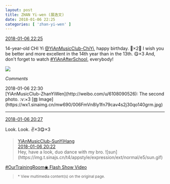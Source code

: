 ```yaml
---
layout: post
title: ZHAN Yi-wen (展逸文)
date: 2018-01-06 22:25
categories: [ 'zhan-yi-wen' ]
---
```


<div class="weibo-info">
  <a href="https://weibo.com/6108090526/FD9Fn7sdn">2018-01-06 22:25</a>
</div>

14-year-old CHI Yi [@YiAnMusicClub-ChiYi](https://weibo.com/u/6117581836), happy birthday. :birthday:×2:tada: I wish you be better and more excellent in the 14th year than in the 13th. :yum:×3 And, don't forget to watch [#YiAnAfterSchool](https://weibo.com/p/100808f57cd722476872700a5522853faa7576), everybody!

<!-- more -->

<a href="http://wx2.sinaimg.cn/mw690/006FmVn8ly1fn797dwh41j30qo0qojxq.jpg">
  <img class="weibo-pic-preview" src="http://wx2.sinaimg.cn/orj360/006FmVn8ly1fn797dwh41j30qo0qojxq.jpg" />
</a>

*Comments*

<div class="weibo-info">2018-01-06 22:30</div>
[YiAnMusicClub-ZhanYiWen](http://weibo.com/u/6108090526): The second photo. :v:×3 [▨ Image](https://wx1.sinaimg.cn/mw690/006FmVn8ly1fn79cav4s2j30qo140grm.jpg)

---

<div class="weibo-info">
  <a href="https://weibo.com/6108090526/FD8Tb7wh7">2018-01-06 20:27</a>
</div>

Look. Look. :v:×3:yum:×3

> <div class="weibo-post-name">
>   <a href="https://weibo.com/u/2565158051">YiAnMusicClub-SunYiHang</a>
> </div>
> <div class="weibo-info">
>   <a href="https://weibo.com/2565158051/FD8RwfCJ9">2018-01-06 20:22</a>
> </div>
> Hey, have a look, duo dance with my bro. ![sun](https://img.t.sinajs.cn/t4/appstyle/expression/ext/normal/e5/sun.gif)  
[#OurTrainingRoom](https://weibo.com/p/100808980da3b9682ac1e47ba4bdf6540b7a03)[◉ Flash Show Video](https://www.miaopai.com/show/gR7AJXm~BVJys-V81OrgMIdYiRXVnzvSF2jcEg__.htm)  
> <small>* View multimedia content(s) on the original page.</small>
